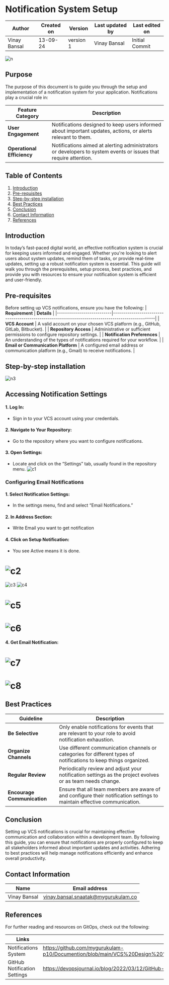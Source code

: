 # Notification System Setup

| Author        | Created on | Version | Last updated by | Last edited on |
|-------------|---------|-------------|-------------|---------|
| Vinay Bansal | 13-09-24 | version 1 | Vinay Bansal | Initial Commit |

![n](https://github.com/user-attachments/assets/6dbf9a80-377f-44c4-97fb-ec37d7788e44)


## Purpose
The purpose of this document is to guide you through the setup and implementation of a notification system for your application. Notifications play a crucial role in:

| Feature Category        | Description                                                                                              | 
|-------------------------|----------------------------------------------------------------------------------------------------------|
| **User Engagement**     | Notifications designed to keep users informed about important updates, actions, or alerts relevant to them. | 
| **Operational Efficiency** | Notifications aimed at alerting administrators or developers to system events or issues that require attention. |

## Table of Contents 
1. [Introduction](#introduction)
2. [Pre-requisites](#pre-requisites)
3. [Step-by-step installation](#step-by-step-installation)
4. [Best Practices](#best-practices)
5. [Conclusion](#conclusion)
6. [Contact Information](#contact-information)
7. [References](#references)

## Introduction
In today’s fast-paced digital world, an effective notification system is crucial for keeping users informed and engaged. Whether you're looking to alert users about system updates, remind them of tasks, or provide real-time updates, setting up a robust notification system is essential. This guide will walk you through the prerequisites, setup process, best practices, and provide you with resources to ensure your notification system is efficient and user-friendly.

## Pre-requisites
Before setting up VCS notifications, ensure you have the following:
| **Requirement**           | **Details**                                                                                       |
|---------------------------|---------------------------------------------------------------------------------------------------|
| **VCS Account**           | A valid account on your chosen VCS platform (e.g., GitHub, GitLab, Bitbucket).                    |
| **Repository Access**     | Administrative or sufficient permissions to configure repository settings.                        |
| **Notification Preferences** | An understanding of the types of notifications required for your workflow.                         |
| **Email or Communication Platform** | A configured email address or communication platform (e.g., Gmail) to receive notifications.        |


##  Step-by-step installation
![n3](https://github.com/user-attachments/assets/1bb4641a-af0b-4ef8-8693-8d50ee88b77c)


## Accessing Notification Settings

#### 1.	Log In:
- Sign in to your VCS account using your credentials.
#### 2.	Navigate to Your Repository:
-	Go to the repository where you want to configure notifications.
#### 3.	Open Settings:
-	Locate and click on the “Settings” tab, usually found in the repository menu.
![c1](https://github.com/user-attachments/assets/39bae158-3c32-48af-830a-2573a5bde83e)

### Configuring Email Notifications

#### 1.	Select Notification Settings:
-	In the settings menu, find and select “Email Notifications.”
#### 2.	In Address Section:
- Write Email you want to get notification
#### 4.	Click on Setup Notification:
-	You see Active means it is done.
# ![c2](https://github.com/user-attachments/assets/ff122e4e-9849-43ea-ad7d-b94d05ad7bd0)
![c3](https://github.com/user-attachments/assets/62b2dfea-585a-43bf-b6a3-f6cfb55d4a5a)
![c4](https://github.com/user-attachments/assets/65636445-cc7e-4042-ad6b-89f166618f49)


# ![c5](https://github.com/user-attachments/assets/f58e8fc8-f7db-4701-a4de-ca25527f32e3)
# ![c6](https://github.com/user-attachments/assets/a2caa9ff-2533-43dd-8ed5-8816528e6fdd)
#### 4.	Get Email Notification:
# ![c7](https://github.com/user-attachments/assets/5992bbb7-95f7-41e0-ad8f-a8b1f7265723)
# ![c8](https://github.com/user-attachments/assets/4ceb127a-151d-4764-a014-cb889150f20c)



## Best Practices
| **Guideline**             | **Description**                                                                                           |
|---------------------------|-----------------------------------------------------------------------------------------------------------|
| **Be Selective**          | Only enable notifications for events that are relevant to your role to avoid notification exhaustion.       |
| **Organize Channels**     | Use different communication channels or categories for different types of notifications to keep things organized. |
| **Regular Review**        | Periodically review and adjust your notification settings as the project evolves or as team needs change. |
| **Encourage Communication** | Ensure that all team members are aware of and configure their notification settings to maintain effective communication. |

## Conclusion

Setting up VCS notifications is crucial for maintaining effective communication and collaboration within a development team. By following this guide, you can ensure that notifications are properly configured to keep all stakeholders informed about important updates and activities. Adhering to best practices will help manage notifications efficiently and enhance overall productivity.


## Contact Information

| Name | Email address|
|------|---------------------|
| Vinay Bansal | vinay.bansal.snaatak@mygurukulam.co |

## References
For further reading and resources on GitOps, check out the following:

| Links | Descriptions|
|------|---------------------|
| Notifications System | https://github.com/mygurukulam-p10/Documention/blob/main/VCS%20Design%20%2B%20POC/VCS%20Notification%20System/Notification%20Concept%20/readme.md| 
|GitHub Notification Settings | https://devopsjournal.io/blog/2022/03/12/GitHub-notification-settings | 

